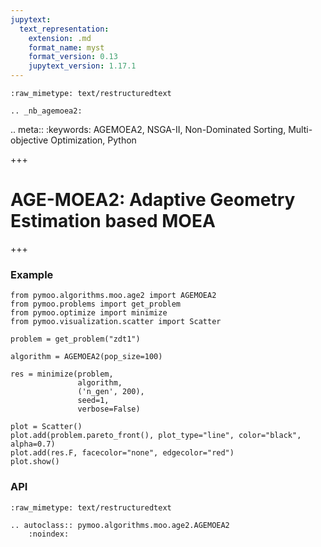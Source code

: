 ```yaml
---
jupytext:
  text_representation:
    extension: .md
    format_name: myst
    format_version: 0.13
    jupytext_version: 1.17.1
---
```


```{raw-cell}
:raw_mimetype: text/restructuredtext

.. _nb_agemoea2:
```

.. meta::
   :keywords: AGEMOEA2, NSGA-II, Non-Dominated Sorting, Multi-objective Optimization, Python

+++

# AGE-MOEA2: Adaptive Geometry Estimation based MOEA

+++

### Example

```{code-cell} ipython3
from pymoo.algorithms.moo.age2 import AGEMOEA2
from pymoo.problems import get_problem
from pymoo.optimize import minimize
from pymoo.visualization.scatter import Scatter

problem = get_problem("zdt1")

algorithm = AGEMOEA2(pop_size=100)

res = minimize(problem,
               algorithm,
               ('n_gen', 200),
               seed=1,
               verbose=False)

plot = Scatter()
plot.add(problem.pareto_front(), plot_type="line", color="black", alpha=0.7)
plot.add(res.F, facecolor="none", edgecolor="red")
plot.show()
```

### API

```{raw-cell}
:raw_mimetype: text/restructuredtext

.. autoclass:: pymoo.algorithms.moo.age2.AGEMOEA2
    :noindex:
```

